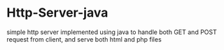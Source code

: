 # Http-Server-java
simple http server implemented using java to handle both GET and POST request from client, and serve both html and php files
